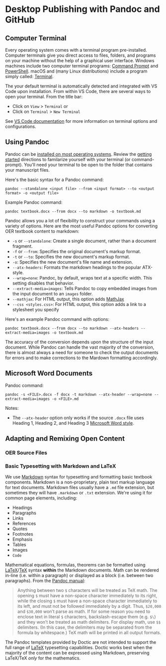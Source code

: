 # Desktop Publishing with Pandoc and GitHub

## Computer Terminal

Every operating system comes with a terminal program pre-installed. Computer terminals give you direct access to files, folders, and programs on your machine without the help of a graphical user interface. Windows machines include two computer terminal programs: [Command Prompt](https://en.wikipedia.org/wiki/Cmd.exe) and [PowerShell](https://en.wikipedia.org/wiki/PowerShell). macOS and (many Linux distributions) include a program simply called: [Terminal](https://en.wikipedia.org/wiki/Terminal_(macOS)).

The your default terminal is automatically detected and integrated with VS Code upon installation. From within VS Code, there are several ways to open your terminal. From the title bar:

- Click on `View` > `Terminal` or
- Click on `Terminal` > `New Terminal`

See [VS Code documentation](https://code.visualstudio.com/docs/editor/integrated-terminal) for more information on terminal options and configurations. 

## Using Pandoc 

Pandoc can be [installed on most operating systems](https://pandoc.org/installing.html). Review the [getting started](https://pandoc.org/getting-started.html) directions to familarize yourself with your terminal (or command-prompt). You'll need your terminal to be open to the folder that contains your manuscript files. 

Here's the basic syntax for a Pandoc command:

```
pandoc --standalone <input file> --from <input format> --to <output format> -o <output file>
```

Example Pandoc command:

```
pandoc textbook.docx --from docx --to markdown -o textbook.md
```

Pandoc allows you a lot of flexibility to construct your commands using a variety of options. Here are the most useful Pandoc options for converting OER textbook content to markdown:

- `-s` or `--standalone`: Create a single document, rather than a document fragment.
- `-f` or `--from`: Specifies the original document's markup format.
- `-t` or `--to`: Specifies the new document's markup format.
- `-o`: Specifies the new document's file name and extension.
- `--atx-headers`: Formats the markdown headings to the popular ATX-style.
- `--wrap=none`: Pandoc, by default, wraps text at a specific width. This setting disables that behavior.
- `--extract-media=images`: Tells Pandoc to copy embedded images from the input document to an `images` folder.
- `--mathjax`: For HTML output, this option adds [MathJax](https://www.mathjax.org/)
- `--css <styles.css>`: For HTML output, this option adds a link to a stylesheet you specify

Here's an example Pandoc command with options:

```
pandoc textbook.docx --from docx --to markdown --atx-headers --extract-media=images -o textbook.md
```

The accuracy of the conversion depends upon the structure of the input document. While Pandoc can handle the vast majority of the conversion, there is almost always a need for someone to check the output documents for errors and to make corrections to the Mardown formatting accordingly. 

## Microsoft Word Documents

Pandoc command:

```
pandoc -s <FILE>.docx -f docx -t markdown --atx-header --wrap=none --extract-media=images -o <FILE>.md
```

Notes:

- The `--atx-header` option only works if the source `.docx` file uses Heading 1, Heading 2, and Heading 3 [Microsoft Word style](https://support.microsoft.com/en-us/office/apply-styles-f8b96097-4d25-4fac-8200-6139c8093109).


## Adapting and Remixing Open Content

### OER Source Files


### Basic Typesetting with Markdown and LaTeX

We use [Markdown](https://en.wikipedia.org/wiki/Markdown) syntax for typesetting and formatting basic textbook components. Markdown is a non-proprietary, plain text markup language for text documents. Markdown files usually have a `.md` file extension, but sometimes they will have `.markdown` or `.txt` extension. We're using it for common page elements, including:

- Headings
- Paragraphs
- Links
- References
- Quotes
- Footnotes
- Emphasis
- Tables
- Images
- `Code`

Mathematical equations, formulas, theorems can be formatted using [LaTeX](https://www.latex-project.org/)/[TeX](https://en.wikipedia.org/wiki/TeX) syntax **within** the Markdown documents. Math can be rendered in-line (i.e. within a paragraph) or displayed as a block (i.e. between two paragraphs). From the [Pandoc manual](https://pandoc.org/MANUAL.html):

> Anything between two `$` characters will be treated as TeX math. The opening `$` must have a non-space character immediately to its right, while the closing `$` must have a non-space character immediately to its left, and must not be followed immediately by a digit. Thus, `$20,000` and `$30,000` won’t parse as math. If for some reason you need to enclose text in literal `$` characters, backslash-escape them (e.g. `$\`) and they won’t be treated as math delimiters. For display math, use `$$` delimiters. (In this case, the delimiters may be separated from the formula by whitespace.) TeX math will be printed in all output formats. 

The Pandoc templates provided by Doctic are not intended to support the full range of [LaTeX](https://www.latex-project.org/) typesetting capabilities. Doctic works best when the majority of the content can be expressed using Markdown, preserving LaTeX/TeX *only* for the mathematics.  
